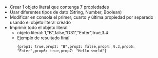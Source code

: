 - Crear 1 objeto literal que contenga 7 propiedades
- Usar diferentes tipos de dato (String, Number, Boolean)
- Modificar en consola el primer, cuarto y última propiedad por separado usando el objeto literal creado
- Imprimir todo el objeto literal
    - objeto literal: 1,"B",false,"D31","Enter",true,3.4
    - Ejemplo de resultado final:
        ```
        {prop1: true,prop2: "B",prop3: false,prop4: 9.3,prop5: "Enter",prop6: true,prop7: "Hello world"}
        ``` 